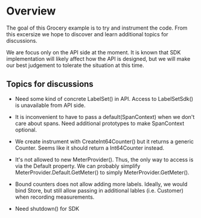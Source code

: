 # Overview

The goal of this Grocery example is to try and instrument the code. From this
excersize we hope to discover and learn additional topics for discussions.

We are focus only on the API side at the moment.  It is known that SDK implementation
will likely affect how the API is designed, but we will make our best judgement to
tolerate the situation at this time.

## Topics for discussions

- Need some kind of concrete LabelSet() in API.  Access to LabelSetSdk() is unavailable 
  from API side.

- It is inconvenient to have to pass a default(SpanContext) when we don't care about spans.
  Need additional prototypes to make SpanContext optional.

- We create instrument with CreateInt64Counter() but it returns a generic Counter<long>. 
  Seems like it should return a Int64Counter instead.

- It's not allowed to new MeterProvider().  Thus, the only way to access is via the Default property.
  We can probably simplify MeterProvider.Default.GetMeter()
  to simply MeterProvider.GetMeter().

- Bound counters does not allow adding more labels.  Ideally, we would bind Store,
  but still allow passing in additional lables (i.e. Customer) when recording measurements.

- Need shutdown() for SDK
